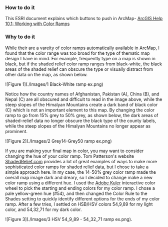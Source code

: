 ### How to do it
This ESRI document explains which buttons to push in ArcMap- [ArcGIS Help 10.1: Working with Color Ramps](http://resources.arcgis.com/en/help/main/10.1/index.html#//00s600000013000000)

### Why to do it
While their are a vareity of color ramps automatically available in ArcMap, I found that the color range was too broad for the type of thematic map design I have in mind.  For example, frequently type on a map is shown in black, but if the shaded relief color ramp ranges from black-white, the black areas of the shaded relief can obscure the type or visually distract from other data on the map, as shown below.  
   
![Figure 1](./Images/1 Black-White ramp ex.png)

Notice how the country names of Afghanistan, Pakistan (A), China (B), and Nepal (C) are all obscured and difficult to read in the image above, while the steep slopes of the Himalyan Mountains create a dark band of black color (C) which is not an important element to this map.  By changing the color ramp to go from 15% grey to 50% grey, as shown below, the dark areas of shaded-relief data no longer obscure the black type of the county labels, while the steep slopes of the Himalyan Mountains no longer appear as prominent.  
   
![Figure 2](./Images/2 Grey14-Grey50 ramp ex.png)

If you are making your final map in color, you may want to consider changing the hue of your color ramp.  Tom Patterson's website [ShadedRelief.com](http://www.shadedrelief.com/) provides a lot of great examples of ways to make more sophisticated color ramps for shaded relief data, but I chose to take a simple approach here.  In my case, the 14-50% grey color ramp made the overall map image dark and dreary, so I decided to change make a new color ramp using a different hue.  I used the [Adobe Kuler](https://kuler.adobe.com/create/color-wheel/) interactive color wheel to pick the starting and ending colors for my color ramp.  I chose a pale yellow-green hue (#54), and then changed the Color Rule to the Shades setting to quickly identify different options for the ends of my color ramp.  After a few tries, I settled on HSB/HSV colors 54,9,89 for my light color, and 54,32,71 for my dark color.

![Figure 3](./Images/3 HSV 54_9_89 - 54_32_71 ramp ex.png).

